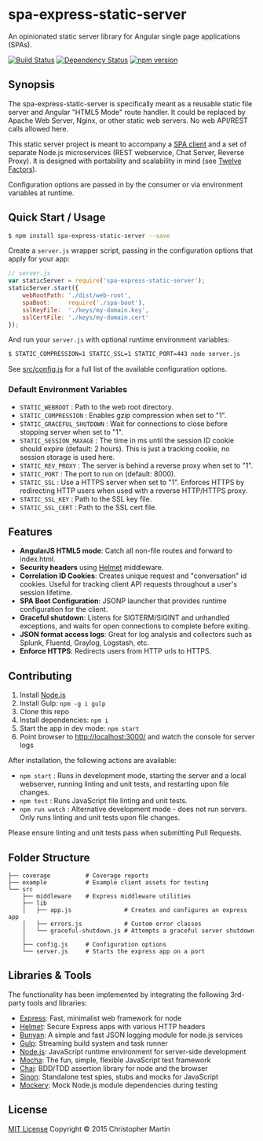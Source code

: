 # spa-express-static-server

An opinionated static server library for Angular single page applications (SPAs).

[![Build Status](https://travis-ci.org/cgmartin/spa-express-static-server.svg?branch=master)](https://travis-ci.org/cgmartin/spa-express-static-server)
[![Dependency Status](https://david-dm.org/cgmartin/spa-express-static-server.svg)](https://david-dm.org/cgmartin/spa-express-static-server)
[![npm version](https://badge.fury.io/js/spa-express-static-server.svg)](http://badge.fury.io/js/spa-express-static-server)

## Synopsis

The spa-express-static-server is specifically meant as a reusable static file server
and Angular "HTML5 Mode" route handler. It could be replaced by Apache Web Server, Nginx, or other
static web servers. No web API/REST calls allowed here.

This static server project is meant to accompany a [SPA client](https://github.com/cgmartin/angular-spa-browserify-example)
and a set of separate Node.js microservices (REST webservice, Chat Server, Reverse Proxy).
It is designed with portability and scalability in mind (see [Twelve Factors](http://12factor.net/)).

Configuration options are passed in by the consumer or via environment variables at runtime.

## Quick Start / Usage

```bash
$ npm install spa-express-static-server --save
```

Create a `server.js` wrapper script, passing in the configuration options that apply for your app:
```js
// server.js
var staticServer = require('spa-express-static-server');
staticServer.start({
    webRootPath: './dist/web-root',
    spaBoot:     require('./spa-boot'),
    sslKeyFile:  './keys/my-domain.key',
    sslCertFile: './keys/my-domain.cert'
});
```

And run your `server.js` with optional runtime environment variables:
```bash
$ STATIC_COMPRESSION=1 STATIC_SSL=1 STATIC_PORT=443 node server.js
```

See [src/config.js](src/config.js) for a full list of the available configuration options.

### Default Environment Variables

* `STATIC_WEBROOT` : Path to the web root directory.
* `STATIC_COMPRESSION` : Enables gzip compression when set to "1".
* `STATIC_GRACEFUL_SHUTDOWN` : Wait for connections to close before stopping server when set to "1".
* `STATIC_SESSION_MAXAGE` : The time in ms until the session ID cookie should expire (default: 2 hours). This is just a tracking cookie, no session storage is used here.
* `STATIC_REV_PROXY` : The server is behind a reverse proxy when set to "1".
* `STATIC_PORT` : The port to run on (default: 8000).
* `STATIC_SSL` : Use a HTTPS server when set to "1". Enforces HTTPS by redirecting HTTP users when used with a reverse HTTP/HTTPS proxy.
* `STATIC_SSL_KEY` : Path to the SSL key file.
* `STATIC_SSL_CERT` : Path to the SSL cert file.

## Features

* **AngularJS HTML5 mode**: Catch all non-file routes and forward to index.html.
* **Security headers** using [Helmet](https://github.com/helmetjs/helmet) middleware.
* **Correlation ID Cookies**: Creates unique request and "conversation" id cookies. Useful for tracking client API requests throughout a user's session lifetime.
* **SPA Boot Configuration**: JSONP launcher that provides runtime configuration for the client.
* **Graceful shutdown**: Listens for SIGTERM/SIGINT and unhandled exceptions, and waits for open connections to complete before exiting.
* **JSON format access logs**: Great for log analysis and collectors such as Splunk, Fluentd, Graylog, Logstash, etc.
* **Enforce HTTPS**: Redirects users from HTTP urls to HTTPS.

## Contributing

1. Install [Node.js](https://nodejs.org/download/)
1. Install Gulp: `npm -g i gulp`
1. Clone this repo
1. Install dependencies: `npm i`
1. Start the app in dev mode: `npm start`
1. Point browser to <http://localhost:3000/> and watch the console for server logs

After installation, the following actions are available:

* `npm start` : Runs in development mode, starting the server and a local webserver, running linting and unit tests, and restarting upon file changes.
* `npm test` : Runs JavaScript file linting and unit tests.
* `npm run watch` : Alternative development mode - does not run servers. Only runs linting and unit tests upon file changes.

Please ensure linting and unit tests pass when submitting Pull Requests.

## Folder Structure

```
├── coverage          # Coverage reports
├── example           # Example client assets for testing
└── src
    ├── middleware    # Express middleware utilities
    ├── lib
    │   ├── app.js               # Creates and configures an express app
    │   ├── errors.js            # Custom error classes
    │   └── graceful-shutdown.js # Attempts a graceful server shutdown
    │
    ├── config.js     # Configuration options
    └── server.js     # Starts the express app on a port
```

## Libraries & Tools

The functionality has been implemented by integrating the following 3rd-party tools and libraries:

 - [Express](https://github.com/strongloop/express): Fast, minimalist web framework for node
 - [Helmet](https://github.com/helmetjs/helmet): Secure Express apps with various HTTP headers
 - [Bunyan](https://github.com/trentm/node-bunyan): A simple and fast JSON logging module for node.js services
 - [Gulp](http://gulpjs.com/): Streaming build system and task runner
 - [Node.js](http://nodejs.org/api/): JavaScript runtime environment for server-side development
 - [Mocha](http://mochajs.org/): The fun, simple, flexible JavaScript test framework
 - [Chai](http://chaijs.com/): BDD/TDD assertion library for node and the browser
 - [Sinon](http://sinonjs.org/): Standalone test spies, stubs and mocks for JavaScript
 - [Mockery](https://github.com/mfncooper/mockery): Mock Node.js module dependencies during testing

## License

[MIT License](http://cgm.mit-license.org/)  Copyright © 2015 Christopher Martin
